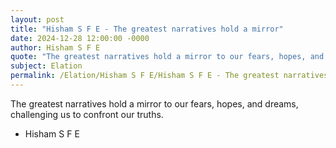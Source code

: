 ```yaml
---
layout: post
title: "Hisham S F E - The greatest narratives hold a mirror"
date: 2024-12-28 12:00:00 -0000
author: Hisham S F E
quote: "The greatest narratives hold a mirror to our fears, hopes, and dreams, challenging us to confront our truths."
subject: Elation
permalink: /Elation/Hisham S F E/Hisham S F E - The greatest narratives hold a mirror
---
```


The greatest narratives hold a mirror to our fears, hopes, and dreams, challenging us to confront our truths.

- Hisham S F E
